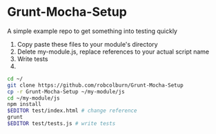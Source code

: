 Grunt-Mocha-Setup
=================

A simple example repo to get something into testing quickly

1. Copy paste these files to your module's directory
2. Delete my-module.js, replace references to your actual script name
3. Write tests
4. 

```sh
cd ~/
git clone https://github.com/robcolburn/Grunt-Mocha-Setup
cp -r Grunt-Mocha-Setup ~/my-module/js
cd ~/my-module/js
npm install
$EDITOR test/index.html # change reference
grunt
$EDITOR test/tests.js # write tests
```
